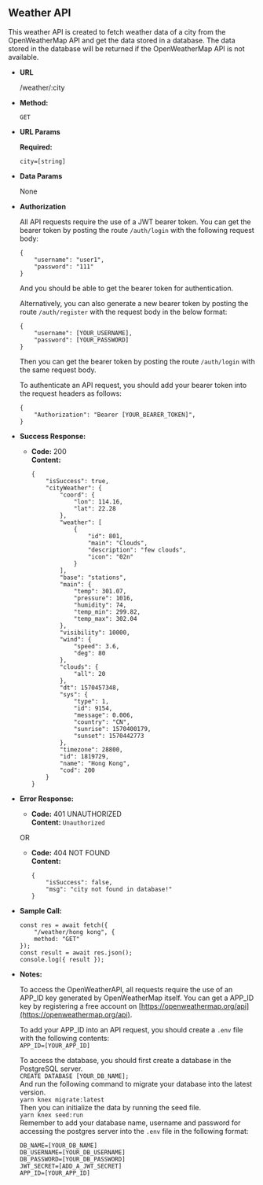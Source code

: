 **Weather API**
----
  This weather API is created to fetch weather data of a city from the OpenWeatherMap API and get the data stored in a database. 
  The data stored in the database will be returned if the OpenWeatherMap API is not available.

* **URL**

  /weather/:city <br />
  
* **Method:**

  `GET`
  
*  **URL Params**

    **Required:**
 
    `city=[string]`

* **Data Params**

    None

*  **Authorization**

    All API requests require the use of a JWT bearer token. You can get the bearer token by posting the route `/auth/login` with the following request body: 
    ```
    {
        "username": "user1",
        "password": "111"
    }
    ```
    And you should be able to get the bearer token for authentication. 
    
    Alternatively, you can also generate a new bearer token by posting the route `/auth/register` with the request body in the below format: 
    ```
    {
        "username": [YOUR_USERNAME],
        "password": [YOUR_PASSWORD]
    }
    ```
    Then you can get the bearer token by posting the route `/auth/login` with the same request body. 

    To authenticate an API request, you should add your bearer token into the request headers as follows: 
    ```
    {
        "Authorization": "Bearer [YOUR_BEARER_TOKEN]",
    }
    ```

* **Success Response:**
  
  * **Code:** 200 <br />
    **Content:** 
    ```
    {
        "isSuccess": true,
        "cityWeather": {
            "coord": {
                "lon": 114.16,
                "lat": 22.28
            },
            "weather": [
                {
                    "id": 801,
                    "main": "Clouds",
                    "description": "few clouds",
                    "icon": "02n"
                }
            ],
            "base": "stations",
            "main": {
                "temp": 301.07,
                "pressure": 1016,
                "humidity": 74,
                "temp_min": 299.82,
                "temp_max": 302.04
            },
            "visibility": 10000,
            "wind": {
                "speed": 3.6,
                "deg": 80
            },
            "clouds": {
                "all": 20
            },
            "dt": 1570457348,
            "sys": {
                "type": 1,
                "id": 9154,
                "message": 0.006,
                "country": "CN",
                "sunrise": 1570400179,
                "sunset": 1570442773
            },
            "timezone": 28800,
            "id": 1819729,
            "name": "Hong Kong",
            "cod": 200
        }
    }
    ```
 
* **Error Response:**

  * **Code:** 401 UNAUTHORIZED <br />
    **Content:** `Unauthorized`
    
  OR

  * **Code:** 404 NOT FOUND <br />
    **Content:** 
    ```
    {
        "isSuccess": false,
        "msg": "city not found in database!"
    }
    ```

* **Sample Call:**

    ```
    const res = await fetch({
        "/weather/hong kong", {
        method: "GET"
    });
    const result = await res.json();
    console.log({ result });
    ```
    
* **Notes:**

    To access the OpenWeatherAPI, all requests require the use of an APP_ID key generated by OpenWeatherMap itself. You can get a APP_ID key by registering a free account on [https://openweathermap.org/api](https://openweathermap.org/api).

    To add your APP_ID into an API request, you should create a `.env` file with the following contents: <br />
    `APP_ID=[YOUR_APP_ID]` <br />
    
    To access the database, you should first create a database in the PostgreSQL server. <br />
    `CREATE DATABASE [YOUR_DB_NAME];` <br />
    And run the following command to migrate your database into the latest version. <br />
    `yarn knex migrate:latest` <br />
    Then you can initialize the data by running the seed file. <br />
    `yarn knex seed:run` <br />
    Remember to add your database name, username and password for accessing the postgres server into the `.env` file in the following format: <br />
    ```
    DB_NAME=[YOUR_DB_NAME]
    DB_USERNAME=[YOUR_DB_USERNAME]
    DB_PASSWORD=[YOUR_DB_PASSWORD]
    JWT_SECRET=[ADD_A_JWT_SECRET]
    APP_ID=[YOUR_APP_ID]
    ```

